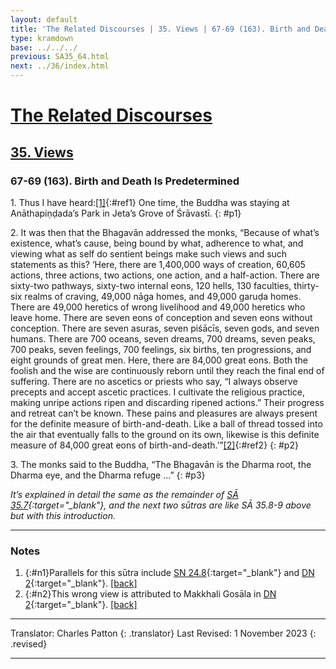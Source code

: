 ```yaml
---
layout: default
title: 'The Related Discourses | 35. Views | 67-69 (163). Birth and Death Is Predetermined'
type: kramdown
base: ../../../
previous: SA35_64.html
next: ../36/index.html
---
```


# [The Related Discourses](../index.html)
## [35. Views](index.html)
### 67-69 (163). Birth and Death Is Predetermined

1\. Thus I have heard:[\[1\]](#n1){:#ref1} One time, the Buddha was staying at Anāthapiṇḍada’s Park in Jeta’s Grove of Śrāvastī.
{: #p1}

2\. It was then that the Bhagavān addressed the monks, “Because of what’s existence, what’s cause, being bound by what, adherence to what, and viewing what as self do sentient beings make such views and such statements as this? ‘Here, there are 1,400,000 ways of creation, 60,605 actions, three actions, two actions, one action, and a half-action. There are sixty-two pathways, sixty-two internal eons, 120 hells, 130 faculties, thirty-six realms of craving, 49,000 nāga homes, and 49,000 garuḍa homes. There are 49,000 heretics of wrong livelihood and 49,000 heretics who leave home. There are seven eons of conception and seven eons without conception. There are seven asuras, seven piśācīs, seven gods, and seven humans. There are 700 oceans, seven dreams, 700 dreams, seven peaks, 700 peaks, seven feelings, 700 feelings, six births, ten progressions, and eight grounds of great men. Here, there are 84,000 great eons. Both the foolish and the wise are continuously reborn until they reach the final end of suffering. There are no ascetics or priests who say, “I always observe precepts and accept ascetic practices. I cultivate the religious practice, making unripe actions ripen and discarding ripened actions.” Their progress and retreat can’t be known. These pains and pleasures are always present for the definite measure of birth-and-death. Like a ball of thread tossed into the air that eventually falls to the ground on its own, likewise is this definite measure of 84,000 great eons of birth-and-death.’”[\[2\]](#n2){:#ref2}
{: #p2}

3\. The monks said to the Buddha, “The Bhagavān is the Dharma root, the Dharma eye, and the Dharma refuge …”
{: #p3}

<em>It’s explained in detail the same as the remainder of [SĀ 35.7](SA35_7.html){:target="_blank"}, and the next two sūtras are like SĀ 35.8-9 above but with this introduction.</em>

---

### Notes

1. {:#n1}Parallels for this sūtra include [SN 24.8](https://suttacentral.net/sn24.8){:target="_blank"} and [DN 2](https://suttacentral.net/dn2){:target="_blank"}. [\[back\]](#ref1)
2. {:#n2}This wrong view is attributed to Makkhali Gosāla in [DN 2](https://suttacentral.net/dn2){:target="_blank"}. [\[back\]](#ref2)

---

Translator: Charles Patton
{: .translator}
Last Revised: 1 November 2023
{: .revised}

---